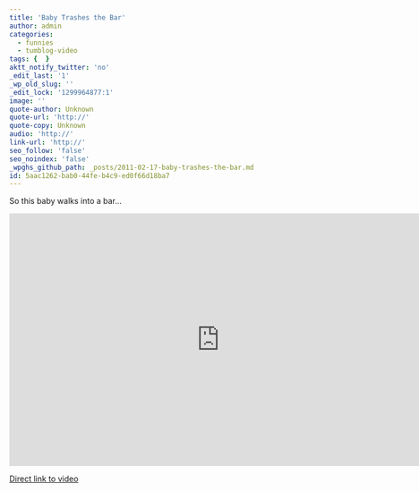 ```yaml
---
title: 'Baby Trashes the Bar'
author: admin
categories:
  - funnies
  - tumblog-video
tags: {  }
aktt_notify_twitter: 'no'
_edit_last: '1'
_wp_old_slug: ''
_edit_lock: '1299964877:1'
image: ''
quote-author: Unknown
quote-url: 'http://'
quote-copy: Unknown
audio: 'http://'
link-url: 'http://'
seo_follow: 'false'
seo_noindex: 'false'
_wpghs_github_path: _posts/2011-02-17-baby-trashes-the-bar.md
id: 5aac1262-bab0-44fe-b4c9-ed0f66d18ba7
---
```

<p>So this baby walks into a bar...</p>
<p><iframe title="YouTube video player" width="750" height="452" src="http://www.youtube.com/embed/cds7lSHawAw?rel=0" frameborder="0" allowfullscreen></iframe></p>
<p><a href="http://www.youtube.com/watch?v=cds7lSHawAw">Direct link to video</a></p>
